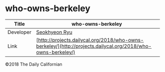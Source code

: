 # who-owns-berkeley

| Title | who-owns-berkeley |
|-|-|
| Developer    | [Seokhyeon Ryu](seokhyeonryu87@gmail.com) |
| Link | [http://projects.dailycal.org/2018/who-owns-berkeley/](http://projects.dailycal.org/2018/who-owns-berkeley/) |


©2018 The Daily Californian
